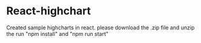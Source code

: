 # React-highchart

Created sample highcharts in react. 
please download the .zip file and unzip the run "npm install" and "npm run start"
